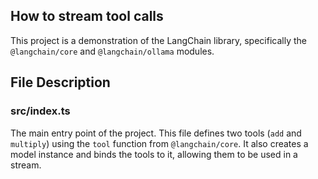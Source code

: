 ## How to stream tool calls

This project is a demonstration of the LangChain library, specifically the
`@langchain/core` and `@langchain/ollama` modules.

## File Description

### src/index.ts

The main entry point of the project. This file defines two tools (`add`
and `multiply`) using the `tool` function from `@langchain/core`. It also
creates a model instance and binds the tools to it, allowing them to be
used in a stream.
